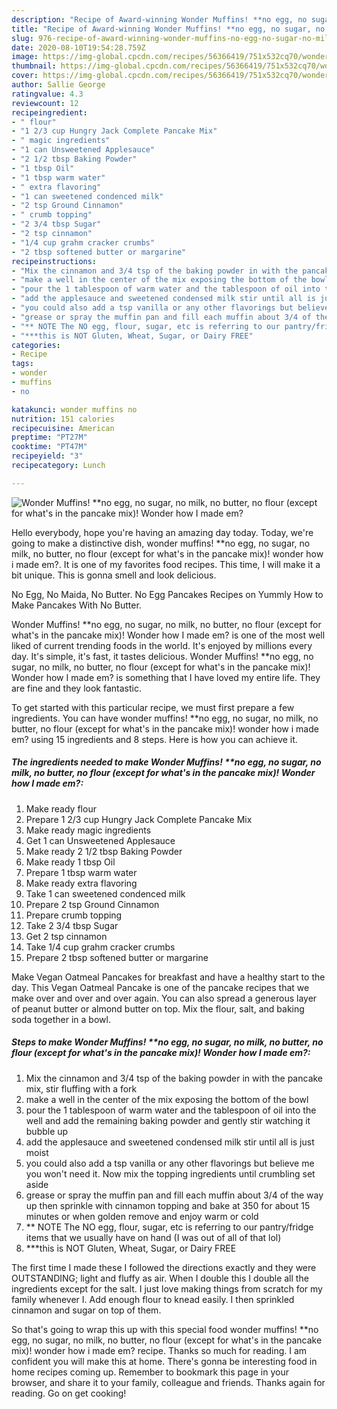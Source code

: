 ```yaml
---
description: "Recipe of Award-winning Wonder Muffins! **no egg, no sugar, no milk, no butter, no flour (except for what&amp;#39;s in the pancake mix)! Wonder how I made em?"
title: "Recipe of Award-winning Wonder Muffins! **no egg, no sugar, no milk, no butter, no flour (except for what&amp;#39;s in the pancake mix)! Wonder how I made em?"
slug: 976-recipe-of-award-winning-wonder-muffins-no-egg-no-sugar-no-milk-no-butter-no-flour-except-for-what-and-39-s-in-the-pancake-mix-wonder-how-i-made-em
date: 2020-08-10T19:54:28.759Z
image: https://img-global.cpcdn.com/recipes/56366419/751x532cq70/wonder-muffins-no-egg-no-sugar-no-milk-no-butter-no-flour-except-for-whats-in-the-pancake-m-recipe-main-photo.jpg
thumbnail: https://img-global.cpcdn.com/recipes/56366419/751x532cq70/wonder-muffins-no-egg-no-sugar-no-milk-no-butter-no-flour-except-for-whats-in-the-pancake-m-recipe-main-photo.jpg
cover: https://img-global.cpcdn.com/recipes/56366419/751x532cq70/wonder-muffins-no-egg-no-sugar-no-milk-no-butter-no-flour-except-for-whats-in-the-pancake-m-recipe-main-photo.jpg
author: Sallie George
ratingvalue: 4.3
reviewcount: 12
recipeingredient:
- " flour"
- "1 2/3 cup Hungry Jack Complete Pancake Mix"
- " magic ingredients"
- "1 can Unsweetened Applesauce"
- "2 1/2 tbsp Baking Powder"
- "1 tbsp Oil"
- "1 tbsp warm water"
- " extra flavoring"
- "1 can sweetened condenced milk"
- "2 tsp Ground Cinnamon"
- " crumb topping"
- "2 3/4 tbsp Sugar"
- "2 tsp cinnamon"
- "1/4 cup grahm cracker crumbs"
- "2 tbsp softened butter or margarine"
recipeinstructions:
- "Mix the cinnamon and 3/4 tsp of the baking powder in with the pancake mix, stir fluffing with a fork"
- "make a well in the center of the mix exposing the bottom of the bowl"
- "pour the 1 tablespoon of warm water and the tablespoon of oil into the well and add the remaining baking powder and gently stir watching it bubble up"
- "add the applesauce and sweetened condensed milk stir until all is just moist"
- "you could also add a tsp vanilla or any other flavorings but believe me you won&#39;t need it. Now mix the topping ingredients until crumbling set aside"
- "grease or spray the muffin pan and fill each muffin about 3/4 of the way up then sprinkle with cinnamon topping and bake at 350 for about 15 minutes or when golden remove and enjoy warm or cold"
- "** NOTE The NO egg, flour, sugar, etc is referring to our pantry/fridge items that we usually have on hand (I was out of all of that lol)"
- "***this is NOT Gluten, Wheat, Sugar, or Dairy FREE"
categories:
- Recipe
tags:
- wonder
- muffins
- no

katakunci: wonder muffins no 
nutrition: 151 calories
recipecuisine: American
preptime: "PT27M"
cooktime: "PT47M"
recipeyield: "3"
recipecategory: Lunch

---
```



![Wonder Muffins! **no egg, no sugar, no milk, no butter, no flour (except for what&#39;s in the pancake mix)! Wonder how I made em?](https://img-global.cpcdn.com/recipes/56366419/751x532cq70/wonder-muffins-no-egg-no-sugar-no-milk-no-butter-no-flour-except-for-whats-in-the-pancake-m-recipe-main-photo.jpg)

Hello everybody, hope you're having an amazing day today. Today, we're going to make a distinctive dish, wonder muffins! **no egg, no sugar, no milk, no butter, no flour (except for what&#39;s in the pancake mix)! wonder how i made em?. It is one of my favorites food recipes. This time, I will make it a bit unique. This is gonna smell and look delicious.

No Egg, No Maida, No Butter. No Egg Pancakes Recipes on Yummly How to Make Pancakes With No Butter.

Wonder Muffins! **no egg, no sugar, no milk, no butter, no flour (except for what&#39;s in the pancake mix)! Wonder how I made em? is one of the most well liked of current trending foods in the world. It's enjoyed by millions every day. It's simple, it's fast, it tastes delicious. Wonder Muffins! **no egg, no sugar, no milk, no butter, no flour (except for what&#39;s in the pancake mix)! Wonder how I made em? is something that I have loved my entire life. They are fine and they look fantastic.


To get started with this particular recipe, we must first prepare a few ingredients. You can have wonder muffins! **no egg, no sugar, no milk, no butter, no flour (except for what&#39;s in the pancake mix)! wonder how i made em? using 15 ingredients and 8 steps. Here is how you can achieve it.

<!--inarticleads1-->

##### The ingredients needed to make Wonder Muffins! **no egg, no sugar, no milk, no butter, no flour (except for what&#39;s in the pancake mix)! Wonder how I made em?:

1. Make ready  flour
1. Prepare 1 2/3 cup Hungry Jack Complete Pancake Mix
1. Make ready  magic ingredients
1. Get 1 can Unsweetened Applesauce
1. Make ready 2 1/2 tbsp Baking Powder
1. Make ready 1 tbsp Oil
1. Prepare 1 tbsp warm water
1. Make ready  extra flavoring
1. Take 1 can sweetened condenced milk
1. Prepare 2 tsp Ground Cinnamon
1. Prepare  crumb topping
1. Take 2 3/4 tbsp Sugar
1. Get 2 tsp cinnamon
1. Take 1/4 cup grahm cracker crumbs
1. Prepare 2 tbsp softened butter or margarine


Make Vegan Oatmeal Pancakes for breakfast and have a healthy start to the day. This Vegan Oatmeal Pancake is one of the pancake recipes that we make over and over and over again. You can also spread a generous layer of peanut butter or almond butter on top. Mix the flour, salt, and baking soda together in a bowl. 

<!--inarticleads2-->

##### Steps to make Wonder Muffins! **no egg, no sugar, no milk, no butter, no flour (except for what&#39;s in the pancake mix)! Wonder how I made em?:

1. Mix the cinnamon and 3/4 tsp of the baking powder in with the pancake mix, stir fluffing with a fork
1. make a well in the center of the mix exposing the bottom of the bowl
1. pour the 1 tablespoon of warm water and the tablespoon of oil into the well and add the remaining baking powder and gently stir watching it bubble up
1. add the applesauce and sweetened condensed milk stir until all is just moist
1. you could also add a tsp vanilla or any other flavorings but believe me you won&#39;t need it. Now mix the topping ingredients until crumbling set aside
1. grease or spray the muffin pan and fill each muffin about 3/4 of the way up then sprinkle with cinnamon topping and bake at 350 for about 15 minutes or when golden remove and enjoy warm or cold
1. ** NOTE The NO egg, flour, sugar, etc is referring to our pantry/fridge items that we usually have on hand (I was out of all of that lol)
1. ***this is NOT Gluten, Wheat, Sugar, or Dairy FREE


The first time I made these I followed the directions exactly and they were OUTSTANDING; light and fluffy as air. When I double this I double all the ingredients except for the salt. I just love making things from scratch for my family whenever I. Add enough flour to knead easily. I then sprinkled cinnamon and sugar on top of them. 

So that's going to wrap this up with this special food wonder muffins! **no egg, no sugar, no milk, no butter, no flour (except for what&#39;s in the pancake mix)! wonder how i made em? recipe. Thanks so much for reading. I am confident you will make this at home. There's gonna be interesting food in home recipes coming up. Remember to bookmark this page in your browser, and share it to your family, colleague and friends. Thanks again for reading. Go on get cooking!
